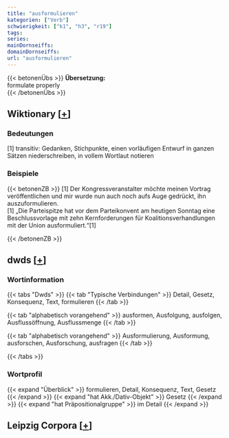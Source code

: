 ```yaml
---
title: "ausformulieren"
kategorien: ["Verb"]
schwierigkeit: ["k1", "h3", "r19"]
tags:
series:
mainDornseiffs:
domainDornseiffs:
url: "ausformulieren"
---
```


{{< betonenÜbs >}}
**Übersetzung:**  
formulate properly  
{{< /betonenÜbs >}}

## Wiktionary [[+](https://de.wiktionary.org/wiki/ausformulieren)]

### Bedeutungen
[1] transitiv: Gedanken, Stichpunkte, einen vorläufigen Entwurf in ganzen Sätzen niederschreiben, in vollem Wortlaut notieren  

### Beispiele
{{< betonenZB >}}
[1] Der Kongressveranstalter möchte meinen Vortrag veröffentlichen und mir wurde nun auch noch aufs Auge gedrückt, ihn auszuformulieren.  
[1] „Die Parteispitze hat vor dem Parteikonvent am heutigen Sonntag eine Beschlussvorlage mit zehn Kernforderungen für Koalitionsverhandlungen mit der Union ausformuliert.“[1]  

{{< /betonenZB >}}


## dwds [[+](https://www.dwds.de/wb/ausformulieren)]

### Wortinformation
{{< tabs "Dwds" >}}
{{< tab "Typische Verbindungen" >}}
Detail, Gesetz, Konsequenz, Text, formulieren
{{< /tab >}}

{{< tab "alphabetisch vorangehend" >}}
ausformen, Ausfolgung, ausfolgen, Ausflussöffnung, Ausflussmenge
{{< /tab >}}

{{< tab "alphabetisch vorangehend" >}}
Ausformulierung, Ausformung, ausforschen, Ausforschung, ausfragen
{{< /tab >}}

{{< /tabs >}}

### Wortprofil
{{< expand "Überblick" >}} formulieren, Detail, Konsequenz, Text, Gesetz {{< /expand >}}
{{< expand "hat Akk./Dativ-Objekt" >}} Gesetz {{< /expand >}}
{{< expand "hat Präpositionalgruppe" >}} im Detail {{< /expand >}}

## Leipzig Corpora [[+](https://corpora.uni-leipzig.de/en/res?word=ausformulieren&corpusId=deu_newscrawl-public_2018)]

